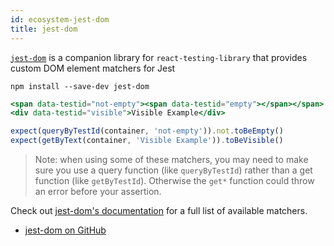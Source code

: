```yaml
---
id: ecosystem-jest-dom
title: jest-dom
---
```


[`jest-dom`][gh] is a companion library for `react-testing-library` that
provides custom DOM element matchers for Jest

```
npm install --save-dev jest-dom
```

```jsx
<span data-testid="not-empty"><span data-testid="empty"></span></span>
<div data-testid="visible">Visible Example</div>

expect(queryByTestId(container, 'not-empty')).not.toBeEmpty()
expect(getByText(container, 'Visible Example')).toBeVisible()
```

> Note: when using some of these matchers, you may need to make sure you use a
> query function (like `queryByTestId`) rather than a get function (like
> `getByTestId`). Otherwise the `get*` function could throw an error before your
> assertion.

Check out [jest-dom's documentation][gh] for a full list of available matchers.

- [jest-dom on GitHub][gh]

[gh]: https://github.com/testing-library/jest-dom
